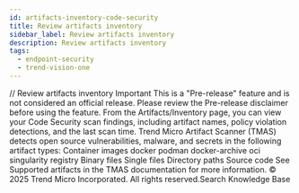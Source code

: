 ```yaml
---
id: artifacts-inventory-code-security
title: Review artifacts inventory
sidebar_label: Review artifacts inventory
description: Review artifacts inventory
tags:
  - endpoint-security
  - trend-vision-one
---
```


/*<![CDATA[*/ $('#title').html($('meta[name=map-description]').attr('content')); /*]]>*/ Review artifacts inventory Important This is a "Pre-release" feature and is not considered an official release. Please review the Pre-release disclaimer before using the feature. From the Artifacts/Inventory page, you can view your Code Security scan findings, including artifact names, policy violation detections, and the last scan time. Trend Micro Artifact Scanner (TMAS) detects open source vulnerabilities, malware, and secrets in the following artifact types: Container images docker podman docker-archive oci singularity registry Binary files Single files Directory paths Source code See Supported artifacts in the TMAS documentation for more information. © 2025 Trend Micro Incorporated. All rights reserved.Search Knowledge Base